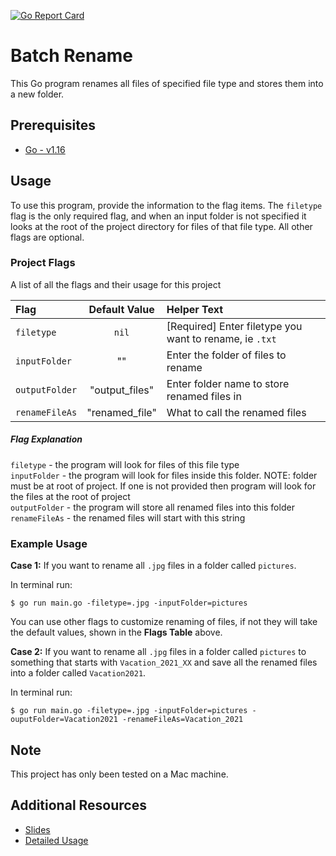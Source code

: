 [![Go Report Card](https://goreportcard.com/badge/github.com/caocmai/Make-Utility)](https://goreportcard.com/report/github.com/caocmai/Make-Utility)

# Batch Rename
This Go program renames all files of specified file type and stores them into a new folder.

## Prerequisites
* [Go - v1.16](https://golang.org/doc/install)

## Usage 
To use this program, provide the information to the flag items. The `filetype` flag is the only required flag, and when an input folder is not specified it looks at the root of the project directory for files of that file type. All other flags are optional. 

### Project Flags
A list of all the flags and their usage for this project

| Flag | Default Value | Helper Text |
| :--- | :---: | :--- |
| `filetype` | `nil` | [Required] Enter filetype you want to rename, ie `.txt` |
| `inputFolder` | ""  | Enter the folder of files to rename |
| `outputFolder` | "output_files" | Enter folder name to store renamed files in |
| `renameFileAs` | "renamed_file" | What to call the renamed files |

##### Flag Explanation
`filetype` - the program will look for files of this file type <br/>
`inputFolder` - the program will look for files inside this folder. NOTE: folder must be at root of project. If one is not provided then program will look for the files at the root of project <br/>
`outputFolder` - the program will store all renamed files into this folder <br/>
`renameFileAs` - the renamed files will start with this string


### Example Usage
**Case 1:** If you want to rename all `.jpg` files in a folder called `pictures`.

In terminal run:

`$ go run main.go -filetype=.jpg -inputFolder=pictures`

You can use other flags to customize renaming of files, if not they will take the default values, shown in the **Flags Table** above.

**Case 2:** If you want to rename all `.jpg` files in a folder called `pictures` to something that starts with `Vacation_2021_XX` and save all the renamed files into a folder called `Vacation2021`.

In terminal run:

`$ go run main.go -filetype=.jpg -inputFolder=pictures -ouputFolder=Vacation2021 -renameFileAs=Vacation_2021`


## Note
This project has only been tested on a Mac machine.


## Additional Resources
* [Slides](https://docs.google.com/presentation/d/1sP2tj-79a7mOlrleGvi6uO9PA4OiH0oCYyGa7Zy0t9A/edit?usp=sharing)
* [Detailed Usage](https://cao-mai.medium.com/batch-renaming-files-using-go-d0c44825ba19)
